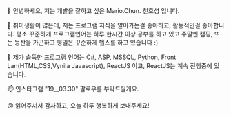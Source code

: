 👋 안녕하세요, 저는 개발을 잘하고 싶은 Mario.Chun. 천호성 입니다.

👀 취미생활이 많은데, 저는 프로그램 지식을 알아가는걸 좋아하고, 활동적인걸 좋아합니다. 평소 꾸준하게 프로그램언어는 하루 한시간 이상 공부를 하고 있고 주말엔 캠핑, 또는 등산을 가곤하고 평일은 꾸준하게 헬스를 하고 있습니다 :)

🌱 제가 습득한 프로그램 언어는 C#, ASP, MSSQL, Python, Front Lan(HTML,CSS,Vynila Javascript), ReactJS 이고, ReactJS는 계속 진행중에 있습니다.

📫 인스타그램 "19__03.30" 팔로우를 부탁드릴게요. 

😘 읽어주셔서 감사하고, 오늘 하루 행복하게 보내주세요!
